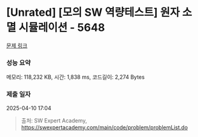 # [Unrated] [모의 SW 역량테스트] 원자 소멸 시뮬레이션 - 5648 

[문제 링크](https://swexpertacademy.com/main/code/problem/problemDetail.do?contestProbId=AWXRFInKex8DFAUo) 

### 성능 요약

메모리: 118,232 KB, 시간: 1,838 ms, 코드길이: 2,274 Bytes

### 제출 일자

2025-04-10 17:04



> 출처: SW Expert Academy, https://swexpertacademy.com/main/code/problem/problemList.do